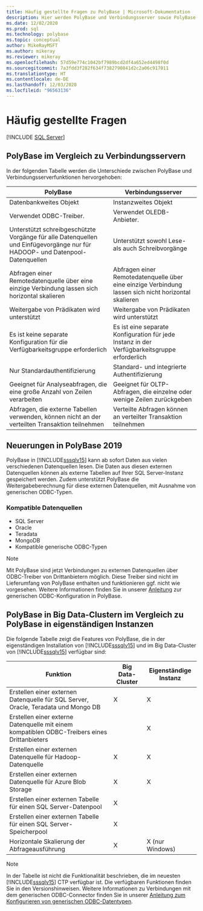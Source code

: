 ```yaml
---
title: Häufig gestellte Fragen zu PolyBase | Microsoft-Dokumentation
description: Hier werden PolyBase und Verbindungsserver sowie PolyBase in Big Data-Clustern und PolyBase in eigenständigen Instanzen miteinander verglichen. Neuerungen in PolyBase 2019
ms.date: 12/02/2020
ms.prod: sql
ms.technology: polybase
ms.topic: conceptual
author: MikeRayMSFT
ms.author: mikeray
ms.reviewer: mikeray
ms.openlocfilehash: 57d59e774c1042bf7989bcd2df4a652ed4498f0d
ms.sourcegitcommit: 7a3fdd3f282f634f7382790841d2c2a06c917011
ms.translationtype: HT
ms.contentlocale: de-DE
ms.lasthandoff: 12/03/2020
ms.locfileid: "96563136"
---
```

# <a name="frequently-asked-questions"></a>Häufig gestellte Fragen

 [!INCLUDE [SQL Server](../../includes/applies-to-version/sqlserver.md)]

## <a name="polybase-vs-linked-servers"></a>PolyBase im Vergleich zu Verbindungsservern
In der folgenden Tabelle werden die Unterschiede zwischen PolyBase und Verbindungsserverfunktionen hervorgehoben:

|PolyBase | Verbindungsserver|
|--------------------------|--------------------------|  
|Datenbankweites Objekt|Instanzweites Objekt|
|Verwendet ODBC-Treiber.|Verwendet OLEDB-Anbieter.|
|Unterstützt schreibgeschützte Vorgänge für alle Datenquellen und Einfügevorgänge nur für HADOOP- und Datenpool-Datenquellen|Unterstützt sowohl Lese- als auch Schreibvorgänge|
|Abfragen einer Remotedatenquelle über eine einzige Verbindung lassen sich horizontal skalieren |Abfragen einer Remotedatenquelle über eine einzige Verbindung lassen sich nicht horizontal skalieren|
|Weitergabe von Prädikaten wird unterstützt|Weitergabe von Prädikaten wird unterstützt|
|Es ist keine separate Konfiguration für die Verfügbarkeitsgruppe erforderlich|Es ist eine separate Konfiguration für jede Instanz in der Verfügbarkeitsgruppe erforderlich|
|Nur Standardauthentifizierung|Standard- und integrierte Authentifizierung|
|Geeignet für Analyseabfragen, die eine große Anzahl von Zeilen verarbeiten|Geeignet für OLTP-Abfragen, die einzelne oder wenige Zeilen zurückgeben|
|Abfragen, die externe Tabellen verwenden, können nicht an der verteilten Transaktion teilnehmen|Verteilte Abfragen können an verteilter Transaktion teilnehmen|

## <a name="whats-new-in-polybase-2019"></a>Neuerungen in PolyBase 2019 

PolyBase in [!INCLUDE[sssqlv15](../../includes/sssqlv15-md.md)] kann ab sofort Daten aus vielen verschiedenen Datenquellen lesen. Die Daten aus diesen externen Datenquellen können als externe Tabellen auf Ihrer SQL Server-Instanz gespeichert werden. Zudem unterstützt PolyBase die Weitergabeberechnung für diese externen Datenquellen, mit Ausnahme von generischen ODBC-Typen.

### <a name="compatible-data-sources"></a>Kompatible Datenquellen

- SQL Server
- Oracle
- Teradata
- MongoDB
- Kompatible generische ODBC-Typen
  
> [!NOTE]
> Mit PolyBase sind jetzt Verbindungen zu externen Datenquellen über ODBC-Treiber von Drittanbietern möglich. Diese Treiber sind nicht im Lieferumfang von PolyBase enthalten und funktionieren ggf. nicht wie vorgesehen. Weitere Informationen finden Sie in unserer [Anleitung](../../relational-databases/polybase/polybase-configure-odbc-generic.md) zur generischen ODBC-Konfiguration in PolyBase.  

## <a name="polybase-in-big-data-clusters-vs-polybase-in-stand-alone-instances"></a>PolyBase in Big Data-Clustern im Vergleich zu PolyBase in eigenständigen Instanzen

Die folgende Tabelle zeigt die Features von PolyBase, die in der eigenständigen Installation von [!INCLUDE[sssqlv15](../../includes/sssqlv15-md.md)] und im Big Data-Cluster von [!INCLUDE[sssqlv15](../../includes/sssqlv15-md.md)] verfügbar sind:

|Funktion |Big Data-Cluster|Eigenständige Instanz|
|--------------------------|--------------------------|---------|   
|Erstellen einer externen Datenquelle für SQL Server, Oracle, Teradata und Mongo DB |X|X|
|Erstellen einer externe Datenquelle mit einem kompatiblen ODBC-Treibers eines Drittanbieters | | X|
|Erstellen einer externen Datenquelle für Hadoop-Datenquelle | X| X|
|Erstellen einer externen Datenquelle für Azure Blob Storage | X| X|
|Erstellen einer externen Tabelle für einen SQL Server-Datenpool | X| |
|Erstellen einer externen Tabelle für einen SQL Server-Speicherpool | X| |
|Horizontale Skalierung der Abfrageausführung | X| X (nur Windows) |

> [!NOTE]
>In der Tabelle ist nicht die Funktionalität beschrieben, die im neuesten [!INCLUDE[sssqlv15](../../includes/sssqlv15-md.md)] CTP verfügbar ist. Die verfügbaren Funktionen finden Sie in den Versionshinweisen. Weitere Informationen zu Verbindungen mit dem generischen ODBC-Connector finden Sie in unserer [Anleitung zum Konfigurieren von generischen ODBC-Datentypen](polybase-configure-odbc-generic.md).
